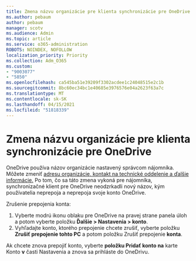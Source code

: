 ```yaml
---
title: Zmena názvu organizácie pre klienta synchronizácie pre OneDrive
ms.author: pebaum
author: pebaum
manager: scotv
ms.audience: Admin
ms.topic: article
ms.service: o365-administration
ROBOTS: NOINDEX, NOFOLLOW
localization_priority: Priority
ms.collection: Adm_O365
ms.custom:
- "9003077"
- "5850"
ms.openlocfilehash: ca545ba51e39209f3302acdee1c24048515e2c1b
ms.sourcegitcommit: 8bc60ec34bc1e40685e3976576e04a2623f63a7c
ms.translationtype: MT
ms.contentlocale: sk-SK
ms.lasthandoff: 04/15/2021
ms.locfileid: "51818339"
---
```

# <a name="change-the-organization-name-for-the-onedrive-sync-client"></a>Zmena názvu organizácie pre klienta synchronizácie pre OneDrive

OneDrive používa názov organizácie nastavený správcom nájomníka.  Môžete zmeniť [adresu organizácie, kontakt na technické oddelenie a ďalšie informácie.](https://docs.microsoft.com/microsoft-365/admin/manage/change-address-contact-and-more) Po tom, čo sa táto zmena vykoná pre nájomníka, synchronizačné klient pre OneDrive neodzrkadli nový názov, kým používatelia neprepoja a neprepoja svoje konto OneDrive.

Zrušenie prepojenia konta:

1. Vyberte modrú ikonu oblaku pre OneDrive na pravej strane panela úloh a potom vyberte položku  **Ďalšie > Nastavenia > konto**.
2. Vyhľadajte konto, ktorého prepojenie chcete zrušiť, vyberte položku  **Zrušiť prepojenie tohto PC** a potom položku Zrušiť prepojenie  **konta**.

Ak chcete znova prepojiť konto, vyberte  **položku Pridať konto na** karte Konto  **v** časti Nastavenia a znova sa prihláste do OneDrivu.